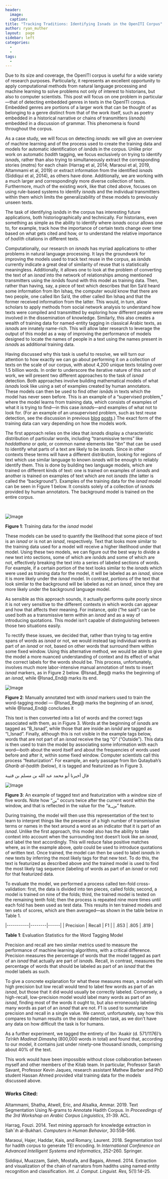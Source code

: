 ```yaml
---
header:
  image: 
  caption: 
title: "Tracking Traditions: Identifying Isnads in the OpenITI Corpus"			
author: ryan_muther		
layout:	 page
sidebar: left
categories:
  - 
  - 
tags:
  - 
---
```





Due to its size and coverage, the OpenITI corpus is useful for a wide variety of research purposes. Particularly, it represents an excellent opportunity to apply computational methods from natural language processing and machine learning to solve problems not only of interest to historians, but also to computer scientists. This post will focus on one problem in particular—that of detecting embedded genres in texts in the OpenITI corpus. Embedded genres are portions of a larger work that can be thought of as belonging to a genre distinct from that of the work itself, such as poetry embedded in a historical narrative or chains of transmitters (*isnad*s) embedded in a discussion of grammar. This phenomena is found throughout the corpus.



As a case study, we will focus on detecting *isnad*s: we will give an overview of machine learning and of the process used to create the training data and models for automatic identification of *isnād*s in the corpus. Unlike prior work on automatic *ḥadith* tagging, we focus exclusively on trying to identify *isnad*s, rather than also trying to simultaneously extract the corresponding stories (*matn*s) for each chain (Harrag et al, 2014; Maraoui et al, 2019, Altammami et al, 2019) or extract information from the identified *isnad*s (Siddiqui et al, 2014), as others have done. Additionally, we are working with a much larger and correspondingly more diverse collection of texts. Furthermore, much of the existing work, like that cited above, focuses on using rule-based systems to identify *isnad*s and the individual transmitters within them which limits the generalizability of these models to previously unseen texts.



The task of identifying *isnād*s in the corpus has interesting future applications, both historiographically and technically. For historians, even something as simple as the ability to identify where *isnad*s occur allows one to, for example, track how the importance of certain texts change over time based on what gets cited and how, or to understand the relative importance of *ḥadīth* citations in different texts.



Computationally, our research on *isnad*s has myriad applications to other problems in natural language processing. It lays the groundwork for improving the models used to track text reuse in the corpus, as *isnād*s currently indicate a great deal of similarity of reuse that is statistically meaningless. Additionally, it allows one to look at the problem of converting the text of an *isnad* into the network of relationships among mentioned transmitters using the *isnād*s found with this model as training data. Then, rather than having, say, a piece of text which describes that Ibn Sa’d heard some information from Ibn Ishaq, the computer would know that there are two people, one called Ibn Sa’d, the other called Ibn Ishaq and that the former received information from the latter. This would, in turn, allow scholars to apply methods from social network analysis to understand how texts were compiled and transmitted by exploring how different people were involved in the dissemination of knowledge. Similarly, this also creates a wealth of training data for named-entity tagging in classical Arabic texts, as *isnad*s are innately name-rich. This will allow later research to leverage the output of this model as a way of improving the performance of models designed to locate the names of people in a text using the names present in *isnad*s as additional training data.



Having discussed why this task is useful to resolve, we will turn our attention to how exactly we can go about performing it on a collection of texts on the scale of our corpus, with about 4,200 unique texts totaling over 1.5 billion words. In order to underscore the iterative nature of this sort of work, we will present two different approaches to the task of *isnad* detection. Both approaches involve building mathematical models of what *isnad*s look like using a set of examples created by human annotators. These models can then be used to find other *isnād*s in texts which the model has never seen before. This is an example of a “supervised problem,” where the model learns from training data, which consists of examples of what it is trying to find—in this case *isnad*s—and examples of what not to look for. (For an example of an unsupervised problem, such as test reuse detection, see the discussion in previous [blog](http://kitab-project.org/2018/05/02/detecting-what-authors-took-from-earlier-works/) [posts](http://kitab-project.org/2019/11/14/judging-the-difference-between-different-arabic-text-versions-mathematically/).) The exact form of the training data can vary depending on how the models work.



The first approach relies on the idea that *isnad*s display a characteristic distribution of particular words, including “transmissive terms” like *haddathana* or *qala*, or common name elements like “*ibn*” that can be used to identify what parts of a text are likely to be *isnad*s. Since in other contexts these terms will have a different distribution, looking for regions of text which use similar language to known *isnad*s will be enough to reliably identify them. This is done by building two language models, which are trained on different kinds of text: one is trained on examples of *isnad*s and another is trained on examples of text which are not *isnads* (the latter is called the “background”). Examples of the training data for the *isnad* model can be seen in Figure 1 below. It consists solely of a collection of *isnad*s provided by human annotators. The background model is trained on the entire corpus.



 



![Image](/images/old_posts/Ryan-1a-1024x300.png)



**Figure 1**: Training data for the *isnad* model



These models can be used to quantify the likelihood that some piece of text is an *isnad* or is not an *isnad*, respectively. Text that looks more similar to the training data used for a model will receive a higher likelihood under that model. Using these two models, we can figure out the best way to divide a new text into sections, some of which are *isnād*s and some of which are not, effectively breaking the text into a series of labeled sections of words. For example, if a certain portion of the text looks similar to the *isnad*s which were used as training data for the model, it will be labeled as an *isnad*, since it is more likely under the *isnad* model. In contrast, portions of the text that look similar to the background will be labeled as not an *isnad*, since they are more likely under the background language model.



As sensible as this approach sounds, it actually performs quite poorly since it is not very sensitive to the different contexts in which words can appear and how that affects their meaning. For instance, *qala* (“he said”) can be used both as a transmissive term within an *isnad* and as a way of introducing quotations. This model isn’t capable of distinguishing between those two situations easily.



To rectify these issues, we decided that, rather than trying to tag entire spans of words as *isnad* or not, we would instead tag individual words as part of an *isnad* or not, based on other words that surround them within some fixed window. Using this alternative method, we would be able to give the model a more nuanced understanding of context and its effect of what the correct labels for the words should be. This process, unfortunately, involves much more labor-intensive manual annotation of texts to insert *isnad* markers, as in Figure 2 below. @Isnad\_Beg@ marks the beginning of an *isnad*, while @Isnad\_End@ marks its end.



![Image](/images/old_posts/Ryan-1b-1024x394.png)



**Figure 2**: Manually annotated text with *isnad* markers used to train the word-tagging model — @Isnad\_Beg@ marks the beginning of an *isnad*, while @Isnad\_End@ concludes it



This text is then converted into a list of words and the correct tags associated with them, as in Figure 3. Words at the beginning of *isnad*s are tagged as “B\_Isnad”, while those that are inside an *isnād* are tagged as “I\_Isnad”. Finally, although this is not visible in the example tags below, words that are not part of an *isnad* receive the tag “O” (“Outside”). This data is then used to train the model by associating some information with each word—both about the word itself and about the frequencies of words used before and after it, within some fixed window. Computer scientists call this process “featurization”. For example, an early passage from Ibn Qutaybah’s *Gharib al-ḥadith* (below), it is tagged and featurized as in Figure 3.



قال أخبرنا أبو محمد عبد الله بن مسلم بن قتيبة



![Image](/images/old_posts/Ryan-1c-1024x459.png)



**Figure 3**: An example of tagged text and featurization with a window size of five words. Note how “بن” occurs twice after the current word within the window, and that is reflected in the value for the “a\_بن” feature.



During training, the model will then use this representation of the text to learn to interpret things like the presence of a high number of transmissive terms or names in the text around a word as an indicator that it is part of an *isnad*. Unlike the first approach, this model also has the ability to take context into account when the surrounding text doesn’t look like an *isnad*, and label the text accordingly. This will reduce false positive matches where, as in the example above, *qala* could be used to introduce quotations of written text. Once trained, the model can then be used to label *isnad*s in new texts by inferring the most likely tags for that new text. To do this, the text is featurized as described above and the trained model is used to find the most likely tag sequence (labeling of words as part of an *isnad* or not) for that featurized data.



To evaluate the model, we performed a process called ten-fold cross-validation: first, the data is divided into ten pieces, called folds; second, a model is trained on nine of the folds; third, the trained model is tested on the remaining tenth fold; then the process is repeated nine more times until each fold has been used as test data. This results in ten trained models and ten sets of scores, which are then averaged—as shown in the table below in Table 1.



|-----------|--------|------|
| Precision | Recall | F1   |
| .853      | .805   | .819 |



**Table 1**: Evaluation Statistics for the Word Tagging Model



Precision and recall are two similar metrics used to measure the performance of machine learning algorithms, with a critical difference. Precision measures the percentage of words that the model tagged as part of an *isnad* that actually are part of *isnad*s. Recall, in contrast, measures the percentage of words that should be labeled as part of an *isnad* that the model labels as such.



To give a concrete explanation for what these measures mean, a model with high precision but low recall would tend to label few words as part of an *isnad*, but those that it did would usually be correctly labeled. Conversely, a high-recall, low-precision model would label many words as part of an *isnad*, finding most of the words it ought to, but also erroneously labeling many words as part of an *isnad* that are not. F1 is used to summarize precision and recall in a single value. We cannot, unfortunately, say how this compares to human results on the *isnad* detection task, as we don’t have any data on how difficult the task is for humans.



As a further experiment, we tagged the entirety of Ibn ʿAsakir (d. 571/1176)’s *Taʾrikh Madinat Dimashq* (800,000 words in total) and found that, according to our model, it contains just under ninety-one thousand *isnad*s, comprising about 40% of the text.



This work would have been impossible without close collaboration between myself and other members of the Kitab team. In particular, Professor Sarah Savant, Professor Kevin Jaques, research assistant Mathew Barber and PhD student Hassan Ahmed provided vital training data for the models discussed above.



### **Works Cited:**



Altammami, Shatha, Atwell, Eric, and Alsalka, Ammar. 2019. Text Segmentation Using N-grams to Annotate Hadith Corpus. In *Proceedings of the 3rd Workshop on Arabic Corpus Linguistics*, 31-39. ACL.



Harrag, Fouzi. 2014. Text mining approach for knowledge extraction in Sahˆıh al-Bukhari. *Computers in Human Behavior*, 30:558–566.



Maraoui, Hajer, Haddar, Kais, and Romary, Laurent. 2018. Segmentation tool for hadith corpus to generate TEI encoding. In *International Conference on Advanced Intelligent Systems and Informatics*, 252–260. Springer.



Siddiqui, Muazzam, Saleh, Mostafa, and Bagais, Ahmed. 2014. Extraction and visualization of the chain of narrators from hadiths using named entity recognition and classification. *Int. J. Comput. Linguist. Res,* 5(1):14–25.

































